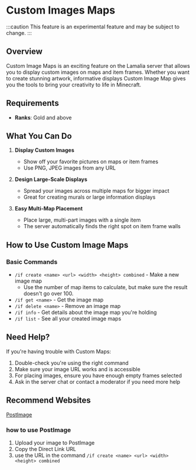 ﻿---
sidebar_position: 1
---
# Custom Images Maps

:::caution
This feature is an experimental feature and may be subject to change.
:::

## Overview

Custom Image Maps is an exciting feature on the Lamalia server that allows you to display custom images on maps and item frames. Whether you want to create stunning artwork, informative displays Custom Image Map gives you the tools to bring your creativity to life in Minecraft.

## Requirements

- **Ranks**: Gold and above


## What You Can Do

1. **Display Custom Images**
   - Show off your favorite pictures on maps or item frames
   - Use PNG, JPEG images from any URL

2. **Design Large-Scale Displays**
   - Spread your images across multiple maps for bigger impact
   - Great for creating murals or large information displays

3. **Easy Multi-Map Placement**
   - Place large, multi-part images with a single item
   - The server automatically finds the right spot on item frame walls


## How to Use Custom Image Maps

### Basic Commands

- `/if create <name> <url> <width> <height> combined` - Make a new image map
   - Use the number of map items to calculate, but make sure the result doesn't go over 100.
- `/if get <name>` - Get the image map
- `/if delete <name>` - Remove an image map
- `/if info` - Get details about the image map you're holding
- `/if list` - See all your created image maps


## Need Help?

If you're having trouble with Custom Maps:
1. Double-check you're using the right command
2. Make sure your image URL works and is accessible
3. For placing images, ensure you have enough empty frames selected
4. Ask in the server chat or contact a moderator if you need more help

## Recommend Websites

[PostImage](https://postimages.org/)

### how to use PostImage

1. Upload your image to PostImage
2. Copy the Direct Link URL
3. use the URL in the command `/if create <name> <url> <width> <height> combined`
